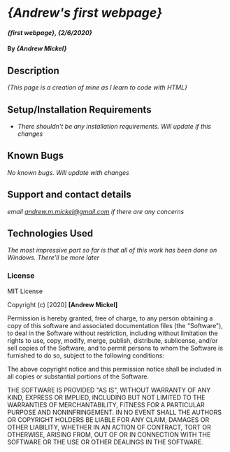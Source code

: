 # _{Andrew's first webpage}_

#### _{first webpage}, {2/6/2020}_

#### By _**{Andrew Mickel}**_

## Description

_{This page is a creation of mine as I learn to code with HTML}_

## Setup/Installation Requirements

* _There shouldn't be any installation requirements. Will update if this changes_

## Known Bugs

_No known bugs. Will update with changes_

## Support and contact details

_email andrew.m.mickel@gmail.com if there are any concerns_

## Technologies Used

_The most impressive part so far is that all of this work has been done on Windows. There'll be more later_

### License

MIT License

Copyright (c) [2020] **[Andrew Mickel]**

Permission is hereby granted, free of charge, to any person obtaining a copy
of this software and associated documentation files (the "Software"), to deal
in the Software without restriction, including without limitation the rights
to use, copy, modify, merge, publish, distribute, sublicense, and/or sell
copies of the Software, and to permit persons to whom the Software is
furnished to do so, subject to the following conditions:

The above copyright notice and this permission notice shall be included in all
copies or substantial portions of the Software.

THE SOFTWARE IS PROVIDED "AS IS", WITHOUT WARRANTY OF ANY KIND, EXPRESS OR
IMPLIED, INCLUDING BUT NOT LIMITED TO THE WARRANTIES OF MERCHANTABILITY,
FITNESS FOR A PARTICULAR PURPOSE AND NONINFRINGEMENT. IN NO EVENT SHALL THE
AUTHORS OR COPYRIGHT HOLDERS BE LIABLE FOR ANY CLAIM, DAMAGES OR OTHER
LIABILITY, WHETHER IN AN ACTION OF CONTRACT, TORT OR OTHERWISE, ARISING FROM,
OUT OF OR IN CONNECTION WITH THE SOFTWARE OR THE USE OR OTHER DEALINGS IN THE
SOFTWARE.